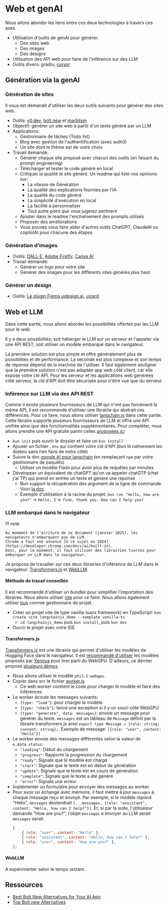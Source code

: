 # Web et genAI

Nous allons aborder les liens entre ces deux technologies à travers ces axes.

-   Utilisation d'outils de genAI pour générer:
    -   Des sites web
    -   Des images
    -   Des designs
-   Utilisation des API web pour faire de l'inférence sur des LLM
-   Outils divers: gradio, [cursor](https://www.cursor.com/)

## Génération via la genAI

### Génération de sites

Il vous est demandé d'utiliser les deux outils suivants pour générer des sites web.

-   Outils: [v0.dev](https://v0.dev/), [bolt.new](https://bolt.new/) et [marblism](https://www.marblism.com/)
-   Objectif: générer un site web à partir d'un texte généré par un LLM
-   Applications:
    -   Gestionnaire de tâches (Todo list)
    -   Blog avec gestion de l'authentification (avec auth0)
    -   Un site dont le thème est de votre choix
-   Travail demandé:
    -   Générer chaque site proposé avec chacun des outils (en faisant du prompt engineering)
    -   Télécharger et tester le code généré en local
    -   Critiquer la qualité le site généré. Un readme qui liste vos opinions sur:
        -   La vitesse de Génération
        -   La qualité des explications fournies par l'IA
        -   La qualité du code généré
        -   La simplicité d'exécution en local
        -   La facilité à personnaliser
        -   Tout autre point que vous jugerez pertinent
    -   Ajouter dans le readme l'enchaînement des prompts utilisés
    -   Proposer des améliorations
    -   Vous pouvez vous faire aider d'autres outils ChatGPT, ClaudeAI ou copilotAI pour chacune des étapes

### Génération d'images

-   Outils: [DALL-E](https://openai.com/dall-e/), [Adobe Firefly](https://firefly.adobe.com/), [Canva AI](https://www.canva.com/fr_fr/generateur-image-ia/)
-   Travail demandé:
    -   Générer un logo pour votre site
    -   Générer des images pour les différents sites générés plus haut

### Générer un design

-   Outils: [Le plugin Figma uidesign.ai](https://uidesign.ai/), [uizard](https://app.uizard.io/prototypes/generate)

## Web et LLM

Dans cette partie, nous allons aborder les possibilités offertes par les LLM pour le web.

Il y a deux possibilités; soit héberger le LLM sur un serveur et l'appeler via une API REST, soit utiliser un modèle embarqué dans le navigateur.

La première solution est plus simple et offre généralement plus de possibilités et de performance.
La seconde est plus complexe et son temps de réponse dépend de la machine de l'utiliser.
Il faut également souligner que la première solution n'est pas adaptée app web côté client, car elle expose votre clé API.
Pour les serveur et les applications web générées côté serveur, la clé d'API doit être sécurisée pour n'être vue que du serveur.

### Inférence sur LLM via des API REST

Comme il existe plusieurs fournisseurs de LLM qui n'ont pas forcément la même API, il est recommandé d'utiliser une librairie qui abstrait ces différences.
Pour ce faire, nous allons utiliser [langchain.js](https://js.langchain.com/) dans cette partie.
Cette libraire supporte plusieurs fournisseurs de LLM et offre une API unifiée ainsi que des fonctionnalités supplémentaires.
Pour compléter, nous allons prendre une API gratuite parmi celles [proposées ici](https://github.com/cheahjs/free-llm-api-resources/blob/main/README.md)

-   `bun init` puis ouvrir le dossier et faire un `bun install`
-   Ajouter un fichier `.env` qui contient votre clé d'API (bun lit nativement les dotenv sans rien faire de notre côté)
-   Suivre la doc [google AI pour langchain](https://js.langchain.com/docs/integrations/platforms/google/) (en remplaçant `npm` par votre gestionnaire de paquêts)
    -   Utiliser un modèle Flash pour avoir plus de requêtes par minutes
-   Développer un équivalent de chatGPT qu'on va appeler chatGTP (chat j'ai TP) qui prend en entrée un texte et génère une réponse
    -   Bun support la récupération des argument de la ligne de commande. Voici [la doc](https://bun.sh/guides/process/argv).
    -   Exemple d'utilisation à la racine du projet: `bun run "Hello, how are you?"` -> `Hello, I'm fine, thank you. How can I help you?`

### LLM embarqué dans le navigateur

!!! note

    Au momemnt de l'écriture de ce document (janvier 2025), les navigateurs n'embarquent pas de LLM.
    Chrome a fait une annonce [à ce sujet en 2024](https://developer.chrome.com/docs/ai/built-in).
    Donc, pour le moement, il faut utiliser des librairies tierces pour embarquer un LLM dans le navigateur.

Je propose de travailler sur ces deux librairies d'inférence de LLM dans le navigateur: [Transformers.js](https://github.com/huggingface/transformers.js) et [WebLLM](https://webllm.mlc.ai/).

#### Méthode de travail conseillée

Il est recommandé d'utiliser un bundler pour simplifier l'importation des libraires.
Nous allons utiliser [vite](https://vite.dev/guide/#scaffolding-your-first-vite-project) pour ce faire.
Nous allons également utiliser [bun](https://bun.sh/) comme gestionnaire de projet.

-   Créer un projet vite de type vanilla (sans framework) en TypeScript: `bun create vite langchainjs_demo --template vanilla-ts`
    -   `cd langchainjs_demo` puis `bun install`, puis `bun dev`
-   Ouvrir le projet avec votre IDE

#### Transformers.js

[Transformers.js](https://github.com/huggingface/transformers.js) est une librairie qui permet d'utiliser les modèles de Hugging Face dans le navigateur.
Il est [recommandé d'utiliser](https://www.reddit.com/r/LocalLLaMA/comments/177ir3x/comment/k4t87uu) les modèles proposés par [Xenova](https://huggingface.co/Xenova) pour tirer parti du WebGPU.
D'ailleurs, ce dernier propose [plusieurs démos](https://huggingface.co/collections/Xenova/transformersjs-demos-64f9c4f49c099d93dbc611df)

-   Nous allons utiliser le modèle `phi3.5-webgpu`.
-   Copier dans src le fichier [worker.js](https://github.com/huggingface/transformers.js-examples/blob/main/phi-3.5-webgpu/src/App.jsx)
    -   Ce web worker contient le code pour charger le modèle et faire des inférences
-   Le worker écoute les messages suivants:
    -   `{type: "load"}`: pour charger le modèle
    -   `{type: "check"}`: lance une exception si il y un souci côté WebGPU
    -   `{type: "generate", data: messages}`: envoie un message pour générer du texte.
        `messages` est un tableau de `Message` définit par la libraire transformers.js ainsi `export type Message = {role: string; content: string};`.
        Exemple de message: `[{role: "user", content: "Hello"}]`
-   Le worker envoie des messages différentes selon la valeur de `e.data.status`:
    -   `"loading"`: Début du chargement
    -   `"progress"`: Rapporte la progression du chargement
    -   `"ready"`: Signale que le modèle est chargé
    -   `"start"`: Signale que le texte est en début de génération
    -   `"update"`: Signale que le texte est en cours de génération
    -   `"complete"`: Signale que le texte a été généré
    -   `"error"`: Signale une erreur
-   Implémenter un formulaire pour envoyer des messages au worker.
-   Pour avoir un échange avec mémoire, il faut mettre à jour `messages` à chaque message reçu et envoyé.
    Par exemple, si le modèle répond "Hello", `messages` deviendrait `[...messages, {role: "assistant", content: "Hello, how can I help?"}]`.
    Et, si par la suite, l'utilisateur demande "How are you?", l'objet `messages` à envoyer au LLM serait `messages` serait
    ```js
    [
        { role: "user", content: "Hello" },
        { role: "assistant", content: "Hello, how can I help?" },
        { role: "user", content: "How are you?" },
    ];
    ```

#### WebLLM

A expérimenter selon le temps restant.

## Ressources

-   [Best Bolt.New Alternatives for Your AI App](https://medium.com/@conor_16413/best-bolt-new-alternatives-for-your-ai-app-f9c7fc50fc89)
-   [Top Bolt.new Alternatives](https://topai.tools/alternatives/bolt-new)
